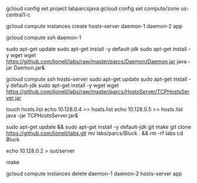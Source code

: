 gcloud config set project labparcsjava
gcloud config set compute/zone us-central1-c

gcloud compute instances create hosts-server daemon-1 daemon-2 app

gcloud compute ssh daemon-1

sudo apt-get update
sudo apt-get install -y default-jdk
sudo apt-get install -y wget
wget https://github.com/lionell/labs/raw/master/parcs/Daemon/Daemon.jar
java -jar Daemon.jar&

gcloud compute ssh hosts-server
sudo apt-get update
sudo apt-get install -y default-jdk
sudo apt-get install -y wget
wget https://github.com/lionell/labs/raw/master/parcs/HostsServer/TCPHostsServer.jar


touch hosts.list
echo 10.128.0.4 >> hosts.list
echo 10.128.0.5 >> hosts.list
java -jar TCPHostsServer.jar&

sudo apt-get update && sudo apt-get install -y default-jdk git make
git clone https://github.com/lionell/labs.git
mv labs/parcs/Bluck . && rm -rf labs
cd Bluck

echo 10.128.0.2 > out/server

make


gcloud compute instances delete daemon-1 daemon-2 hosts-server app